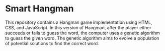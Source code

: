 # Smart Hangman
This repository contains a Hangman game implementation using HTML, CSS, and JavaScript. In this version of Hangman, after the player either succeeds or fails to guess the word, the computer uses a genetic algorithm to guess the given word. The genetic algorithm aims to evolve a population of potential solutions to find the correct word.
